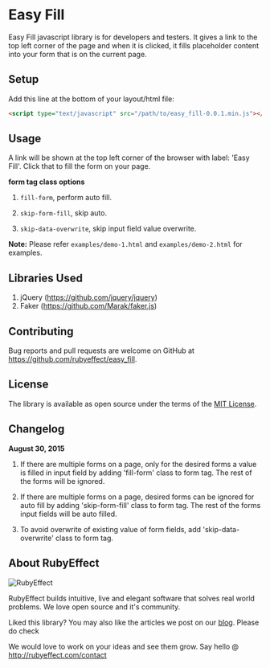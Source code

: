 # Easy Fill

Easy Fill javascript library is for developers and testers. It gives a link to the top left corner of the page and when it is clicked, it fills placeholder content into your form that is on the current page.

## Setup

Add this line at the bottom of your layout/html file:

```html
<script type="text/javascript" src="/path/to/easy_fill-0.0.1.min.js"></script>
```

## Usage

A link will be shown at the top left corner of the browser with label: 'Easy Fill'. Click that to fill the form on your page.

**form tag class options**

1. `fill-form`, perform auto fill.

2. `skip-form-fill`, skip auto.

3. `skip-data-overwrite`, skip input field value overwrite.

**Note:** Please refer `examples/demo-1.html` and `examples/demo-2.html` for examples.

## Libraries Used

1. jQuery (https://github.com/jquery/jquery)
2. Faker (https://github.com/Marak/faker.js)

## Contributing

Bug reports and pull requests are welcome on GitHub at https://github.com/rubyeffect/easy_fill.

## License

The library is available as open source under the terms of the [MIT License](http://opensource.org/licenses/MIT).

## Changelog

**August 30, 2015**

1. If there are multiple forms on a page, only for the desired forms a value is filled in input field by adding 'fill-form' class to form tag. The rest of the forms will be ignored.

2. If there are multiple forms on a page, desired forms can be ignored for auto fill by adding 'skip-form-fill' class to form tag. The rest of the forms input fields will be auto filled.

3. To avoid overwrite of existing value of form fields, add 'skip-data-overwrite' class to form tag. 

## About RubyEffect

![RubyEffect](http://blog.rubyeffect.com/wp-content/uploads/2015/05/cropped-re_original_logo.png)

RubyEffect builds intuitive, live and elegant software that solves real world problems. We love open source and it's community.

Liked this library? You may also like the articles we post on our [blog](http://blog.rubyeffect.com). Please do check

We would love to work on your ideas and see them grow. Say hello @ http://rubyeffect.com/contact